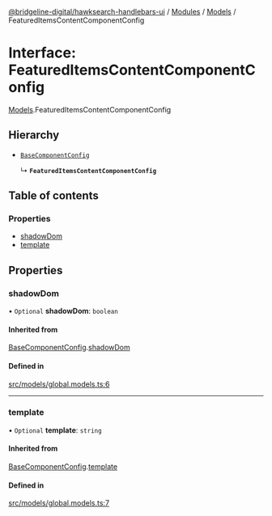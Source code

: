 [@bridgeline-digital/hawksearch-handlebars-ui](../README.md) / [Modules](../modules.md) / [Models](../modules/Models.md) / FeaturedItemsContentComponentConfig

# Interface: FeaturedItemsContentComponentConfig

[Models](../modules/Models.md).FeaturedItemsContentComponentConfig

## Hierarchy

- [`BaseComponentConfig`](Models.BaseComponentConfig.md)

  ↳ **`FeaturedItemsContentComponentConfig`**

## Table of contents

### Properties

- [shadowDom](Models.FeaturedItemsContentComponentConfig.md#shadowdom)
- [template](Models.FeaturedItemsContentComponentConfig.md#template)

## Properties

### shadowDom

• `Optional` **shadowDom**: `boolean`

#### Inherited from

[BaseComponentConfig](Models.BaseComponentConfig.md).[shadowDom](Models.BaseComponentConfig.md#shadowdom)

#### Defined in

[src/models/global.models.ts:6](https://bitbucket.org/bridgelinedigital/frontend-handlebars-ui/src/db3ebfe/src/models/global.models.ts#lines-6)

___

### template

• `Optional` **template**: `string`

#### Inherited from

[BaseComponentConfig](Models.BaseComponentConfig.md).[template](Models.BaseComponentConfig.md#template)

#### Defined in

[src/models/global.models.ts:7](https://bitbucket.org/bridgelinedigital/frontend-handlebars-ui/src/db3ebfe/src/models/global.models.ts#lines-7)
